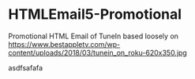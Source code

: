 # HTMLEmail5-Promotional
Promotional HTML Email of TuneIn based loosely on https://www.bestappletv.com/wp-content/uploads/2018/03/tunein_on_roku-620x350.jpg


asdfsafafa
